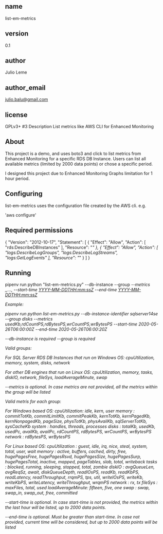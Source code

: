 ## name
  list-em-metrics
## version
  0.1
## author
  Julio Leme
## author_email
  julio.balu@gmail.com
## license
  GPLv3+
#3 Description
 List metrics like AWS CLI for Enhanced Monitoring

## About

 This project is a demo, and uses boto3 and click to list metrics from Enhanced Monitoring for a specific RDS DB Instance. Users can list all available metrics (limited by 2000 data points) or chose a specific period.

 I designed this project due to Enhanced Monitoring Graphs limitation for 1 hour period.

## Configuring

 list-em-metrics uses the configuration file created by the AWS cli. e.g.

 'aws configure'

## Required permissions
{
    "Version": "2012-10-17",
    "Statement": [
        {
            "Effect": "Allow",
            "Action": [
                "rds:DescribeDBInstances"
            ],
            "Resource": "*"
        },
        {
            "Effect": "Allow",
            "Action": [
                "logs:DescribeLogGroups",
                "logs:DescribeLogStreams",
                "logs:GetLogEvents"
            ],
            "Resource": "*"
        }
    ]
}

## Running

 pipenv run python "list-em-metrics.py" --db-instance <instance id> --group <EM metric group> --metrics <metric name>,<metric name>,...,<metric name> --start-time <YYYY-MM-DDTHH:mm:ssZ> --end-time <YYYY-MM-DDTHH:mm:ssZ>

Example:

 pipenv run python list-em-metrics.py --db-instance-identifier sqlserver14se --group disks --metrics usedKb,rdCountPS,rdBytesPS,wrCountPS,wrBytesPS --start-time 2020-05-26T06:00:00Z --end-time 2020-05-26T06:00:20Z


 *--db-instance* is required
 *--group* is required

 Valid groups:

 For SQL Server RDS DB Instances that run on Windows OS:
    cpuUtilization, memory, system, disks, network

 For other DB engines that run on Linux OS:
    cpuUtilization, memory, tasks, diskIO, network, fileSys, loadAverageMinute, swap

 *--metrics* is optional. In case metrics are not provided, all the metrics within the group will be listed

 Valid metris for each group:

 For Windows based OS:
    cpuUtilization: idle, kern, user
    memory        : commitTotKb, commitLimitKb, commitPeakKb, kernTotKb, kernPagedKb, kernNonpagedKb, pageSize, physTotKb, physAvailKb, sqlServerTotKb, sysCacheKb
    system        : handles, threads, processes
    disks         : totalKb, usedKb, usedPc, availKb, availPc, rdCountPS, rdBytesPS, wrCountPS, wrBytesPS
    network       : rdBytesPS, wrBytesPS

For Linux based OS:
    cpuUtilization   : guest, idle, irq, nice, steal, system, total, user, wait
    memory           : active, buffers, cached, dirty, free, hugePagesFree, hugePagesRsvd, hugePagesSize, hugePagesSurp, hugePagesTotal,
                       inactive, mapped, pageTables, slab, total, writeback
    tasks            : blocked, running, sleeping, stopped, total, zombie
    diskIO           : avgQueueLen, avgReqSz, await, diskQueueDepth, readIOsPS, readKb, readKbPS, readLatency, readThroughput, rrqmPS,
                       tps, util, writeIOsPS, writeKb, writeKbPS, writeLatency, writeThroughput, wrqmPS
    network          : rx, tx
    fileSys          : maxFiles, total, used
    loadAverageMinute: fifteen, five, one
    swap             : swap, swap_in, swap_out, free, committed

 *--start-time* is optional. In case start-time is not provided, the metrics within the last hour will be listed, up to 2000 data points.

 *--end-time* is optional. Must be greater than start-time. In case not provided, current time will be considered, but up to 2000 data points will be listed
